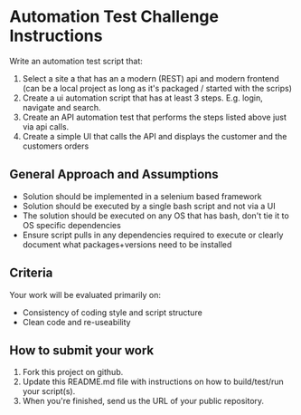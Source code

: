 # Automation Test Challenge Instructions

Write an automation test script that:
 1. Select a site a that has an a modern (REST) api and modern frontend (can be a local project as long as it's packaged / started with the scrips)
 2. Create a ui automation script that has at least 3 steps. E.g. login, navigate and search.
 3. Create an API automation test that performs the steps listed above just via api calls.
 4. Create a simple UI that calls the API and displays the customer and the customers orders

## General Approach and Assumptions

- Solution should be implemented in a selenium based framework
- Solution should be executed by a single bash script and not via a UI
- The solution should be executed on any OS that has bash, don't tie it to OS specific dependencies
- Ensure script pulls in any dependencies required to execute or clearly document what packages+versions need to be installed

## Criteria

Your work will be evaluated primarily on:

- Consistency of coding style and script structure
- Clean code and re-useability


## How to submit your work

 1. Fork this project on github.
 2. Update this README.md file with instructions on how to build/test/run your script(s).
 3. When you're finished, send us the URL of your public repository.
